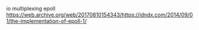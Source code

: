 io multiplexing epoll
https://web.archive.org/web/20170810154343/https://idndx.com/2014/09/01/the-implementation-of-epoll-1/
